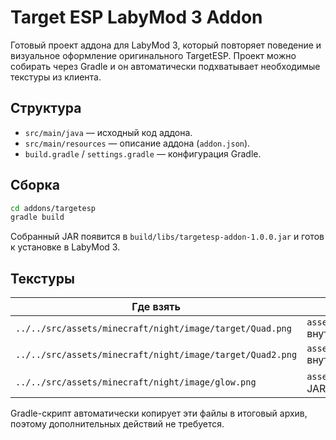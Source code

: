# Target ESP LabyMod 3 Addon

Готовый проект аддона для LabyMod 3, который повторяет поведение и визуальное оформление оригинального TargetESP. Проект можно собирать через Gradle и он автоматически подхватывает необходимые текстуры из клиента.

## Структура

- `src/main/java` — исходный код аддона.
- `src/main/resources` — описание аддона (`addon.json`).
- `build.gradle` / `settings.gradle` — конфигурация Gradle.

## Сборка

```bash
cd addons/targetesp
gradle build
```

Собранный JAR появится в `build/libs/targetesp-addon-1.0.0.jar` и готов к установке в LabyMod 3.

## Текстуры

| Где взять | Куда положить |
| --- | --- |
| `../../src/assets/minecraft/night/image/target/Quad.png` | `assets/minecraft/night/image/target/Quad.png` внутри JAR |
| `../../src/assets/minecraft/night/image/target/Quad2.png` | `assets/minecraft/night/image/target/Quad2.png` внутри JAR |
| `../../src/assets/minecraft/night/image/glow.png` | `assets/minecraft/night/image/glow.png` внутри JAR |

Gradle-скрипт автоматически копирует эти файлы в итоговый архив, поэтому дополнительных действий не требуется.
